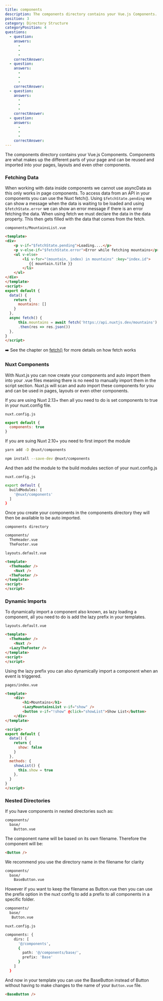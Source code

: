 ```yaml
---
title: components
description: The components directory contains your Vue.js Components. Components are what makes up the different parts of your page and can be reused and imported into your pages, layouts and even other components.
position: 3
category: Directory Structure
categoryPosition: 4
questions:
  - question: 
    answers:
      - 
      - 
      - 
    correctAnswer: 
  - question: 
    answers:
      - 
      - 
      - 
    correctAnswer: 
  - question: 
    answers:
      - 
      - 
      - 
    correctAnswer: 
  - question: 
    answers:
      - 
      - 
      - 
    correctAnswer: 
---
```


The components directory contains your Vue.js Components. Components are what makes up the different parts of your page and can be reused and imported into your pages, layouts and even other components.

### Fetching Data

When working with data inside components we cannot use asyncData as this only works in page components. To access data from an API in your components you can use the Nuxt fetch(). Using `$fetchState.pending` we can show a message when the data is waiting to be loaded and using `$fetchState.error` we can show an error message if there is an error fetching the data. When using fetch we must declare the data in the data property. This then gets filled with the data that comes from the fetch.

`components/MountainsList.vue`

```html
<template>
<div>
    <p v-if="$fetchState.pending">Loading....</p>
    <p v-else-if="$fetchState.error">Error while fetching mountains</p>
    <ul v-else>
        <li v-for="(mountain, index) in mountains" :key="index.id">
           {{ mountain.title }}
        </li>
    </ul>
</div>
</template>
<script>
export default {
  data() {
    return {
      mountains: []
    }
  },
  async fetch() {
      this.mountains = await fetch('https://api.nuxtjs.dev/mountains')
      .then(res => res.json())
  },
}
</script>
```

➡️ See the chapter on [fetch()](/guides/features/data-fetching#the-fetch-method) for more details on how fetch works

### Nuxt Components

With Nuxt.js you can now create your components and auto import them into your .vue files meaning there is no need to manually import them in the script section. Nuxt.js will scan and auto import these components for you and can be used in pages, layouts or even other components. 

If you are using Nuxt 2.13+ then all you need to do is set components to true in your nuxt.config file.

`nuxt.config.js`

```js
export default {
  components: true
}
```

If you are suing Nuxt 2.10+ you need to first import the module

<code-group>
  <code-block label="Yarn" active>

  ```bash
  yarn add -D @nuxt/components
  ```

  </code-block>
  <code-block label="NPM" >

  ```bash
  npm install --save-dev @nuxt/components
  ```

  </code-block>
</code-group>

And then add the module to the build modules section of your nuxt.config.js

`nuxt.config.js`

```bash
export default {
  buildModules: [
    '@nuxt/components'
  ]
}
```

Once you create your components in the components directory they will then be available to be auto imported.

`components directory`

```html
components/
  TheHeader.vue
  TheFooter.vue
```

`layouts.default.vue`

```html
<template>
  <TheHeader />
	<Nuxt />
  <TheFooter />
</template>
<script>
</script>
```

### Dynamic Imports

To dynamically import a component also known, as lazy loading a component, all you need to do is add the lazy prefix in your templates. 

`layouts.default.vue`

```html
<template>
  <TheHeader />
	<Nuxt />
  <LazyTheFooter />
</template>
<script>
</script>
```

Using the lazy prefix you can also dynamically import a component when an event is triggered.

`pages/index.vue`

```html
<template>
    <div>
        <h1>Mountains</h1>
        <LazyMountainsList v-if="show" />
        <button v-if="!show" @click="showList">Show List</button>
    </div>
</template>

<script>
export default {
  data() {
    return {
      show: false
    }
  },
  methods: {
    showList() {
      this.show = true
    },
  }
}
</script>
```

### Nested Directories

If you have components in nested directories such as:

```bash
components/
  base/
    Button.vue
```

The component name will be based on its own filename. Therefore the component will be:

```html
<Button />
```

We recommend you use the directory name in the filename for clarity

```bash
components/
  base/
    BaseButton.vue
```

However if you want to keep the filename as Button.vue then you can use the prefix option in the nuxt config to add a prefix to all components in a specific folder.

```bash
components/
  base/
   Button.vue
```

`nuxt.config.js`

```bash
components: {
    dirs: [
      '@/components',
      {
        path: '@/components/base/',
        prefix: 'Base'
      }
    ]
  }
```

And now in your template you can use the BaseButton instead of Button without having to make changes to the name of your `Button.vue` file.

```html
<BaseButton />
```
